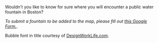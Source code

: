 Wouldn't you like to know for sure where you will encounter a public water fountain in Boston?


*To submit a fountain to be added to the map, please fill out [this Google Form.](https://forms.gle/fkf6n9RxgDXqjz6S8)*.  

Bubble font in title courtesy of [DesignWorkLife.com](https://designworklife.com/tools/bubble-font-generator-free-bubble-text-edit-and-download/).

